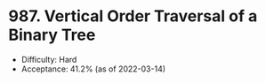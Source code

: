 # 987. Vertical Order Traversal of a Binary Tree
- Difficulty: Hard
- Acceptance: 41.2% (as of 2022-03-14)
